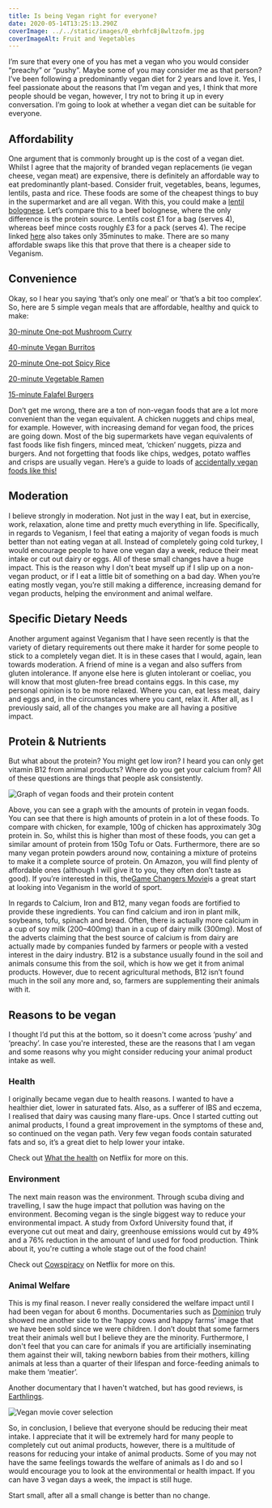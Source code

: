 ```yaml
---
title: Is being Vegan right for everyone?
date: 2020-05-14T13:25:13.290Z
coverImage: ../../static/images/0_ebrhfc8j8wltzofm.jpg
coverImageAlt: Fruit and Vegetables
---
```

I’m sure that every one of you has met a vegan who you would consider “preachy” or “pushy”. Maybe some of you may consider me as that person? I’ve been following a predominantly vegan diet for 2 years and love it. Yes, I feel passionate about the reasons that I'm vegan and yes, I think that more people should be vegan, however, I try not to bring it up in every conversation. I’m going to look at whether a vegan diet can be suitable for everyone.

## Affordability

One argument that is commonly brought up is the cost of a vegan diet. Whilst I agree that the majority of branded vegan replacements (ie vegan cheese, vegan meat) are expensive, there is definitely an affordable way to eat predominantly plant-based. Consider fruit, vegetables, beans, legumes, lentils, pasta and rice. These foods are some of the cheapest things to buy in the supermarket and are all vegan. With this, you could make a [lentil bolognese](https://www.veganricha.com/lentil-bolognese-with-spaghetti/). Let’s compare this to a beef bolognese, where the only difference is the protein source. Lentils cost £1 for a bag (serves 4), whereas beef mince costs roughly £3 for a pack (serves 4). The recipe linked [here](https://www.veganricha.com/lentil-bolognese-with-spaghetti/) also takes only 35minutes to make. There are so many affordable swaps like this that prove that there is a cheaper side to Veganism.

## Convenience

Okay, so I hear you saying ‘that’s only one meal’ or ‘that’s a bit too complex’. So, here are 5 simple vegan meals that are affordable, healthy and quick to make:

[30-minute One-pot Mushroom Curry](https://www.bbcgoodfood.com/recipes/one-pot-mushroom-potato-curry)

[40-minute Vegan Burritos](https://www.bbcgoodfood.com/recipes/vegan-burritos)

[20-minute One-pot Spicy Rice](https://www.bbcgoodfood.com/recipes/one-pan-spicy-rice)

[20-minute Vegetable Ramen](https://www.olivemagazine.com/recipes/vegan/miso-shiitake-ramen/)

[15-minute Falafel Burgers](https://www.bbcgoodfood.com/recipes/falafel-burgers-0)

Don’t get me wrong, there are a ton of non-vegan foods that are a lot more convenient than the vegan equivalent. A chicken nuggets and chips meal, for example. However, with increasing demand for vegan food, the prices are going down. Most of the big supermarkets have vegan equivalents of fast foods like fish fingers, minced meat, ‘chicken’ nuggets, pizza and burgers. And not forgetting that foods like chips, wedges, potato waffles and crisps are usually vegan. Here’s a guide to loads of [accidentally vegan foods like this!](https://www.veganfoodandliving.com/features/accidentally-vegan-products-you-can-find-in-supermarkets/)

## Moderation

I believe strongly in moderation. Not just in the way I eat, but in exercise, work, relaxation, alone time and pretty much everything in life. Specifically, in regards to Veganism, I feel that eating a majority of vegan foods is much better than not eating vegan at all. Instead of completely going cold turkey, I would encourage people to have one vegan day a week, reduce their meat intake or cut out dairy or eggs. All of these small changes have a huge impact. This is the reason why I don't beat myself up if I slip up on a non-vegan product, or if I eat a little bit of something on a bad day. When you’re eating mostly vegan, you’re still making a difference, increasing demand for vegan products, helping the environment and animal welfare.

## Specific Dietary Needs

Another argument against Veganism that I have seen recently is that the variety of dietary requirements out there make it harder for some people to stick to a completely vegan diet. It is in these cases that I would, again, lean towards moderation. A friend of mine is a vegan and also suffers from gluten intolerance. If anyone else here is gluten intolerant or coeliac, you will know that most gluten-free bread contains eggs. In this case, my personal opinion is to be more relaxed. Where you can, eat less meat, dairy and eggs and, in the circumstances where you cant, relax it. After all, as I previously said, all of the changes you make are all having a positive impact.

## Protein & Nutrients

But what about the protein? You might get low iron? I heard you can only get vitamin B12 from animal products? Where do you get your calcium from? All of these questions are things that people ask consistently.

![Graph of vegan foods and their protein content](../../static/images/0_rf11dudjpkvusru8.jpg)

Above, you can see a graph with the amounts of protein in vegan foods. You can see that there is high amounts of protein in a lot of these foods. To compare with chicken, for example, 100g of chicken has approximately 30g protein in. So, whilst this is higher than most of these foods, you can get a similar amount of protein from 150g Tofu or Oats. Furthermore, there are so many vegan protein powders around now, containing a mixture of proteins to make it a complete source of protein. On Amazon, you will find plenty of affordable ones (although I will give it to you, they often don’t taste as good). If you’re interested in this, the[Game Changers Movie](https://gamechangersmovie.com/)is a great start at looking into Veganism in the world of sport.

In regards to Calcium, Iron and B12, many vegan foods are fortified to provide these ingredients. You can find calcium and iron in plant milk, soybeans, tofu, spinach and bread. Often, there is actually more calcium in a cup of soy milk (200–400mg) than in a cup of dairy milk (300mg). Most of the adverts claiming that the best source of calcium is from dairy are actually made by companies funded by farmers or people with a vested interest in the dairy industry. B12 is a substance usually found in the soil and animals consume this from the soil, which is how we get it from animal products. However, due to recent agricultural methods, B12 isn’t found much in the soil any more and, so, farmers are supplementing their animals with it.

## Reasons to be vegan

I thought I’d put this at the bottom, so it doesn't come across ‘pushy’ and ‘preachy’. In case you're interested, these are the reasons that I am vegan and some reasons why you might consider reducing your animal product intake as well.

### Health

I originally became vegan due to health reasons. I wanted to have a healthier diet, lower in saturated fats. Also, as a sufferer of IBS and eczema, I realised that dairy was causing many flare-ups. Once I started cutting out animal products, I found a great improvement in the symptoms of these and, so continued on the vegan path. Very few vegan foods contain saturated fats and so, it’s a great diet to help lower your intake.

Check out [What the health](https://www.whatthehealthfilm.com/) on Netflix for more on this.

### Environment

The next main reason was the environment. Through scuba diving and travelling, I saw the huge impact that pollution was having on the environment. Becoming vegan is the single biggest way to reduce your environmental impact. A study from Oxford University found that, if everyone cut out meat and dairy, greenhouse emissions would cut by 49% and a 76% reduction in the amount of land used for food production. Think about it, you're cutting a whole stage out of the food chain!

Check out [Cowspiracy](https://www.cowspiracy.com/about) on Netflix for more on this.

### Animal Welfare

This is my final reason. I never really considered the welfare impact until I had been vegan for about 6 months. Documentaries such as [Dominion](https://www.dominionmovement.com/) truly showed me another side to the ‘happy cows and happy farms’ image that we have been sold since we were children. I don’t doubt that some farmers treat their animals well but I believe they are the minority. Furthermore, I don't feel that you can care for animals if you are artificially inseminating them against their will, taking newborn babies from their mothers, killing animals at less than a quarter of their lifespan and force-feeding animals to make them ‘meatier’.

Another documentary that I haven't watched, but has good reviews, is [Earthlings](http://www.nationearth.com/).

![Vegan movie cover selection](../../static/images/0_odiun7cebxpp5846.jpg)

So, in conclusion, I believe that everyone should be reducing their meat intake. I appreciate that it will be extremely hard for many people to completely cut out animal products, however, there is a multitude of reasons for reducing your intake of animal products. Some of you may not have the same feelings towards the welfare of animals as I do and so I would encourage you to look at the environmental or health impact. If you can have 3 vegan days a week, the impact is still huge.

Start small, after all a small change is better than no change.